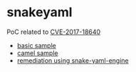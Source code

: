 # snakeyaml 

PoC related to [CVE-2017-18640](https://nvd.nist.gov/vuln/detail/CVE-2017-18640)

* [basic sample](./basic/README.md)
* [camel sample](./camel/README.md)
* [remediation using snake-yaml-engine](./sanke-yaml-engine/README.md)